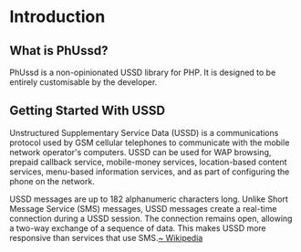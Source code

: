
# Introduction

## What is PhUssd?
PhUssd is a non-opinionated USSD library for PHP. It is designed to be entirely customisable by the developer.

## Getting Started With USSD
Unstructured Supplementary Service Data (USSD) is a communications protocol used by GSM cellular telephones to 
communicate with the mobile network operator's computers. USSD can be used for WAP browsing, prepaid callback service, 
mobile-money services, location-based content services, menu-based information services, and as part of configuring the 
phone on the network.

USSD messages are up to 182 alphanumeric characters long. Unlike Short Message Service (SMS) messages, USSD messages 
create a real-time connection during a USSD session. The connection remains open, allowing a two-way exchange of a 
sequence of data. This makes USSD more responsive than services that use SMS.[~ Wikipedia]()

